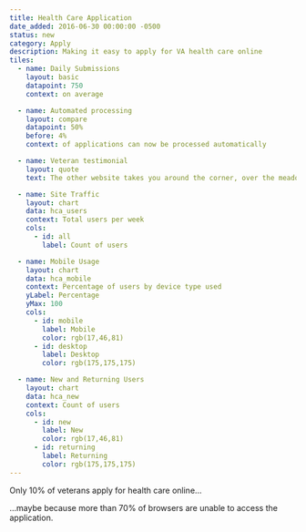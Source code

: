 ```yaml
---
title: Health Care Application
date_added: 2016-06-30 00:00:00 -0500
status: new
category: Apply
description: Making it easy to apply for VA health care online
tiles:
  - name: Daily Submissions
    layout: basic
    datapoint: 750
    context: on average

  - name: Automated processing
    layout: compare
    datapoint: 50%
    before: 4%
    context: of applications can now be processed automatically

  - name: Veteran testimonial
    layout: quote
    text: The other website takes you around the corner, over the meadow, and...in a back door blocked with spikes and IEDs

  - name: Site Traffic
    layout: chart
    data: hca_users
    context: Total users per week
    cols:
      - id: all
        label: Count of users

  - name: Mobile Usage
    layout: chart
    data: hca_mobile
    context: Percentage of users by device type used
    yLabel: Percentage
    yMax: 100
    cols:
      - id: mobile
        label: Mobile
        color: rgb(17,46,81)
      - id: desktop
        label: Desktop
        color: rgb(175,175,175)

  - name: New and Returning Users
    layout: chart
    data: hca_new
    context: Count of users
    cols:
      - id: new
        label: New
        color: rgb(17,46,81)
      - id: returning
        label: Returning
        color: rgb(175,175,175)
---
```


Only 10% of veterans apply for health care online...

...maybe because more than 70% of browsers are unable to access the application.
